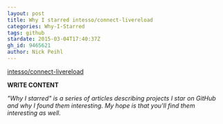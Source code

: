 ```yaml
---
layout: post
title: Why I starred intesso/connect-livereload
categories: Why-I-Starred
tags: github
stardate: 2015-03-04T17:40:37Z
gh_id: 9465621
author: Nick Peihl
---
```


[intesso/connect-livereload](https://github.com/intesso/connect-livereload)

**WRITE CONTENT**

*"Why I starred" is a series of articles describing projects I star on GitHub and why I found them interesting. My hope is that you'll find them interesting as well.*

